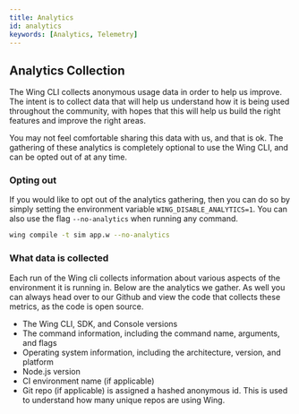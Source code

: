 ```yaml
---
title: Analytics
id: analytics
keywords: [Analytics, Telemetry]
---
```


## Analytics Collection

The Wing CLI collects anonymous usage data in order to help us improve. The intent is to collect data that will help us understand how it is being used throughout the community, with hopes that this will help us build the right features and improve the right areas.

You may not feel comfortable sharing this data with us, and that is ok. The gathering of these analytics is completely optional to use the Wing CLI, and can be opted out of at any time.

### Opting out

If you would like to opt out of the analytics gathering, then you can do so by simply setting the environment variable `WING_DISABLE_ANALYTICS=1`. You can also use the flag `--no-analytics` when running any command.

```sh
wing compile -t sim app.w --no-analytics
```

### What data is collected

Each run of the Wing cli collects information about various aspects of the environment it is running in. Below are the analytics we gather. As well
you can always head over to our Github and view the code that collects these metrics, as the code is open source.

- The Wing CLI, SDK, and Console versions
- The command information, including the command name, arguments, and flags
- Operating system information, including the architecture, version, and platform
- Node.js version
- CI environment name (if applicable)
- Git repo (if applicable) is assigned a hashed anonymous id. This is used to understand how many unique repos are using Wing.